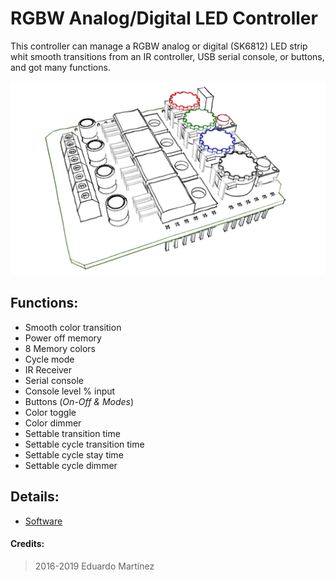 # RGBW Analog/Digital LED Controller
This controller can manage a RGBW analog or digital (SK6812) LED strip whit smooth transitions from an IR controller, USB serial console, or buttons, and got many functions. 

![Assembly](./Documentation/Images/Sketch.png)

## Functions:
* Smooth color transition
* Power off memory
* 8 Memory colors
* Cycle mode
* IR Receiver
* Serial console
* Console level % input
* Buttons (*On-Off & Modes*)
* Color toggle
* Color dimmer 
* Settable transition time
* Settable cycle transition time
* Settable cycle stay time 
* Settable cycle dimmer

## Details:
* [Software](./Documentation/Software.md)


#### Credits:

> 2016-2019 Eduardo Martínez

